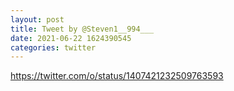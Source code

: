 ```yaml
--- 
layout: post 
title: Tweet by @Steven1__994___ 
date: 2021-06-22 1624390545 
categories: twitter 
--- 
```

https://twitter.com/o/status/1407421232509763593